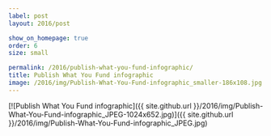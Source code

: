 ```yaml
---
label: post
layout: 2016/post

show_on_homepage: true
order: 6
size: small

permalink: /2016/publish-what-you-fund-infographic/
title: Publish What You Fund infographic
image: /2016/img/Publish-What-You-Fund-infographic_smaller-186x108.jpg
---
```


[![Publish What You Fund infographic]({{ site.github.url }}/2016/img/Publish-What-You-Fund-infographic_JPEG-1024x652.jpg)]({{ site.github.url }}/2016/img/Publish-What-You-Fund-infographic_JPEG.jpg)
